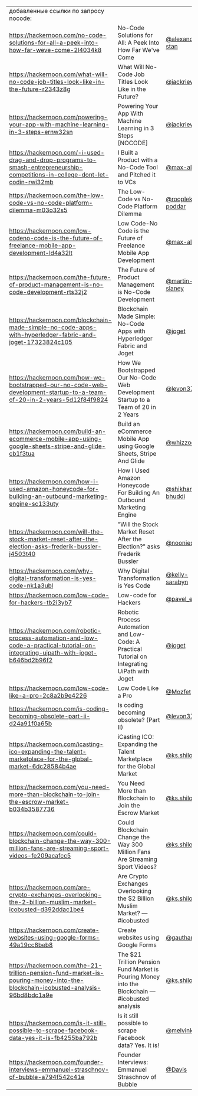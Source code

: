 <table>
  <tr>
   <td>добавленные ссылки по запросу nocode:
   </td>
   <td>
   </td>
   <td>
   </td>
  </tr>
  <tr>
   <td><a href="https://hackernoon.com/no-code-solutions-for-all-a-peek-into-how-far-weve-come-2l4034k8">https://hackernoon.com/no-code-solutions-for-all-a-peek-into-how-far-weve-come-2l4034k8</a>
   </td>
   <td>No-Code Solutions for All: A Peek Into How Far We've Come
   </td>
   <td><a href="https://hackernoon.com/u/alexandru-stan">@alexandru-stan</a>
   </td>
  </tr>
  <tr>
   <td><a href="https://hackernoon.com/what-will-no-code-job-titles-look-like-in-the-future-r2343z8g">https://hackernoon.com/what-will-no-code-job-titles-look-like-in-the-future-r2343z8g</a>
   </td>
   <td>What Will No-Code Job Titles Look Like in the Future?
   </td>
   <td><a href="https://hackernoon.com/u/jackriewe">@jackriewe</a>
   </td>
  </tr>
  <tr>
   <td><a href="https://hackernoon.com/powering-your-app-with-machine-learning-in-3-steps-ernw32sn">https://hackernoon.com/powering-your-app-with-machine-learning-in-3-steps-ernw32sn</a>
   </td>
   <td>Powering Your App With Machine Learning in 3 Steps [NOCODE]
   </td>
   <td><a href="https://hackernoon.com/u/jackriewe">@jackriewe</a>
   </td>
  </tr>
  <tr>
   <td><a href="https://hackernoon.com/-i-used-drag-and-drop-programs-to-smash-entrepreneurship-competitions-in-college-dont-let-codin-rwi32mb">https://hackernoon.com/-i-used-drag-and-drop-programs-to-smash-entrepreneurship-competitions-in-college-dont-let-codin-rwi32mb</a>
   </td>
   <td>I Built a Product with a No-Code Tool and Pitched it to VCs
   </td>
   <td><a href="https://hackernoon.com/u/max-albert">@max-albert</a>
   </td>
  </tr>
  <tr>
   <td><a href="https://hackernoon.com/the-low-code-vs-no-code-platform-dilemma-m03o32s5">https://hackernoon.com/the-low-code-vs-no-code-platform-dilemma-m03o32s5</a>
   </td>
   <td>The Low-Code vs No-Code Platform Dilemma
   </td>
   <td><a href="https://hackernoon.com/u/rooplekha-poddar">@rooplekha-poddar</a>
   </td>
  </tr>
  <tr>
   <td><a href="https://hackernoon.com/low-codeno-code-is-the-future-of-freelance-mobile-app-development-ld4a32lt">https://hackernoon.com/low-codeno-code-is-the-future-of-freelance-mobile-app-development-ld4a32lt</a>
   </td>
   <td>Low Code-No Code is the Future of Freelance Mobile App Development
   </td>
   <td><a href="https://hackernoon.com/u/max-albert">@max-albert</a>
   </td>
  </tr>
  <tr>
   <td><a href="https://hackernoon.com/the-future-of-product-management-is-no-code-development-rts32j2">https://hackernoon.com/the-future-of-product-management-is-no-code-development-rts32j2</a>
   </td>
   <td>The Future of Product Management is No-Code Development
   </td>
   <td><a href="https://hackernoon.com/u/martin-slaney">@martin-slaney</a>
   </td>
  </tr>
  <tr>
   <td><a href="https://hackernoon.com/blockchain-made-simple-no-code-apps-with-hyperledger-fabric-and-joget-17323824c105">https://hackernoon.com/blockchain-made-simple-no-code-apps-with-hyperledger-fabric-and-joget-17323824c105</a>
   </td>
   <td>Blockchain Made Simple: No-Code Apps with Hyperledger Fabric and Joget
   </td>
   <td><a href="https://hackernoon.com/u/joget">@joget</a>
   </td>
  </tr>
  <tr>
   <td><a href="https://hackernoon.com/how-we-bootstrapped-our-no-code-web-development-startup-to-a-team-of-20-in-2-years-5d12f84f9824">https://hackernoon.com/how-we-bootstrapped-our-no-code-web-development-startup-to-a-team-of-20-in-2-years-5d12f84f9824</a>
   </td>
   <td>How We Bootstrapped Our No-Code Web Development Startup to a Team of 20 in 2 Years
   </td>
   <td><a href="https://hackernoon.com/u/levon377">@levon377</a>
   </td>
  </tr>
  <tr>
   <td><a href="https://hackernoon.com/build-an-ecommerce-mobile-app-using-google-sheets-stripe-and-glide-cb1f3tua">https://hackernoon.com/build-an-ecommerce-mobile-app-using-google-sheets-stripe-and-glide-cb1f3tua</a>
   </td>
   <td>Build an eCommerce Mobile App using Google Sheets, Stripe And Glide
   </td>
   <td><a href="https://hackernoon.com/u/whizzoe">@whizzoe</a>
   </td>
  </tr>
  <tr>
   <td><a href="https://hackernoon.com/how-i-used-amazon-honeycode-for-building-an-outbound-marketing-engine-sc133uty">https://hackernoon.com/how-i-used-amazon-honeycode-for-building-an-outbound-marketing-engine-sc133uty</a>
   </td>
   <td>How I Used Amazon Honeycode For Building An Outbound Marketing Engine
   </td>
   <td><a href="https://hackernoon.com/u/shikhar-bhuddi">@shikhar-bhuddi</a>
   </td>
  </tr>
  <tr>
   <td><a href="https://hackernoon.com/will-the-stock-market-reset-after-the-election-asks-frederik-bussler-j4503t40">https://hackernoon.com/will-the-stock-market-reset-after-the-election-asks-frederik-bussler-j4503t40</a>
   </td>
   <td>"Will the Stock Market Reset After the Election?" asks Frederik Bussler
   </td>
   <td><a href="https://hackernoon.com/u/noonies">@noonies</a>
   </td>
  </tr>
  <tr>
   <td><a href="https://hackernoon.com/why-digital-transformation-is-yes-code-nk1a3ubl">https://hackernoon.com/why-digital-transformation-is-yes-code-nk1a3ubl</a>
   </td>
   <td>Why Digital Transformation is Yes Code
   </td>
   <td><a href="https://hackernoon.com/u/kelly-sarabyn">@kelly-sarabyn</a>
   </td>
  </tr>
  <tr>
   <td><a href="https://hackernoon.com/low-code-for-hackers-tb2i3yb7">https://hackernoon.com/low-code-for-hackers-tb2i3yb7</a>
   </td>
   <td>Low-code for Hackers
   </td>
   <td><a href="https://hackernoon.com/u/pavel_ershov">@pavel_ershov</a>
   </td>
  </tr>
  <tr>
   <td><a href="https://hackernoon.com/robotic-process-automation-and-low-code-a-practical-tutorial-on-integrating-uipath-with-joget-b646bd2b96f2">https://hackernoon.com/robotic-process-automation-and-low-code-a-practical-tutorial-on-integrating-uipath-with-joget-b646bd2b96f2</a>
   </td>
   <td>Robotic Process Automation and Low-Code: A Practical Tutorial on Integrating UiPath with Joget
   </td>
   <td><a href="https://hackernoon.com/u/joget">@joget</a>
   </td>
  </tr>
  <tr>
   <td><a href="https://hackernoon.com/low-code-like-a-pro-2c8a2b9e4226">https://hackernoon.com/low-code-like-a-pro-2c8a2b9e4226</a>
   </td>
   <td>Low Code Like a Pro
   </td>
   <td><a href="https://hackernoon.com/u/Mozfet">@Mozfet</a>
   </td>
  </tr>
  <tr>
   <td><a href="https://hackernoon.com/is-coding-becoming-obsolete-part-ii-d24a91f0a65b">https://hackernoon.com/is-coding-becoming-obsolete-part-ii-d24a91f0a65b</a>
   </td>
   <td>Is coding becoming obsolete? (Part II)
   </td>
   <td><a href="https://hackernoon.com/u/levon377">@levon377</a>
   </td>
  </tr>
  <tr>
   <td><a href="https://hackernoon.com/icasting-ico-expanding-the-talent-marketplace-for-the-global-market-6dc28584b4ae">https://hackernoon.com/icasting-ico-expanding-the-talent-marketplace-for-the-global-market-6dc28584b4ae</a>
   </td>
   <td>iCasting ICO: Expanding the Talent Marketplace for the Global Market
   </td>
   <td><a href="https://hackernoon.com/u/ks.shilov">@ks.shilov</a>
   </td>
  </tr>
  <tr>
   <td><a href="https://hackernoon.com/you-need-more-than-blockchain-to-join-the-escrow-market-b034b3587736">https://hackernoon.com/you-need-more-than-blockchain-to-join-the-escrow-market-b034b3587736</a>
   </td>
   <td>You Need More than Blockchain to Join the Escrow Market
   </td>
   <td><a href="https://hackernoon.com/u/ks.shilov">@ks.shilov</a>
   </td>
  </tr>
  <tr>
   <td><a href="https://hackernoon.com/could-blockchain-change-the-way-300-million-fans-are-streaming-sport-videos-fe209acafcc5">https://hackernoon.com/could-blockchain-change-the-way-300-million-fans-are-streaming-sport-videos-fe209acafcc5</a>
   </td>
   <td>Could Blockchain Change the Way 300 Million Fans Are Streaming Sport Videos?
   </td>
   <td><a href="https://hackernoon.com/u/ks.shilov">@ks.shilov</a>
   </td>
  </tr>
  <tr>
   <td><a href="https://hackernoon.com/are-crypto-exchanges-overlooking-the-2-billion-muslim-market-icobusted-d392ddac1be4">https://hackernoon.com/are-crypto-exchanges-overlooking-the-2-billion-muslim-market-icobusted-d392ddac1be4</a>
   </td>
   <td>Are Crypto Exchanges Overlooking the $2 Billion Muslim Market? — #icobusted
   </td>
   <td><a href="https://hackernoon.com/u/ks.shilov">@ks.shilov</a>
   </td>
  </tr>
  <tr>
   <td><a href="https://hackernoon.com/create-websites-using-google-forms-49a19cc8beb8">https://hackernoon.com/create-websites-using-google-forms-49a19cc8beb8</a>
   </td>
   <td>Create websites using Google Forms
   </td>
   <td><a href="https://hackernoon.com/u/gauthamzz">@gauthamzz</a>
   </td>
  </tr>
  <tr>
   <td><a href="https://hackernoon.com/the-21-trillion-pension-fund-market-is-pouring-money-into-the-blockchain-icobusted-analysis-96bd8bdc1a9e">https://hackernoon.com/the-21-trillion-pension-fund-market-is-pouring-money-into-the-blockchain-icobusted-analysis-96bd8bdc1a9e</a>
   </td>
   <td>The $21 Trillion Pension Fund Market is Pouring Money into the Blockchain — #icobusted analysis
   </td>
   <td><a href="https://hackernoon.com/u/ks.shilov">@ks.shilov</a>
   </td>
  </tr>
  <tr>
   <td><a href="https://hackernoon.com/is-it-still-possible-to-scrape-facebook-data-yes-it-is-fb4255ba792b">https://hackernoon.com/is-it-still-possible-to-scrape-facebook-data-yes-it-is-fb4255ba792b</a>
   </td>
   <td>Is it still possible to scrape Facebook data? Yes. It is!
   </td>
   <td><a href="https://hackernoon.com/u/melvinkcx2">@melvinkcx2</a>
   </td>
  </tr>
  <tr>
   <td><a href="https://hackernoon.com/founder-interviews-emmanuel-straschnov-of-bubble-a794f542c41e">https://hackernoon.com/founder-interviews-emmanuel-straschnov-of-bubble-a794f542c41e</a>
   </td>
   <td>Founder Interviews: Emmanuel Straschnov of Bubble
   </td>
   <td><a href="https://hackernoon.com/u/Davis">@Davis</a>
   </td>
  </tr>
</table>

